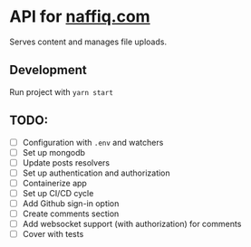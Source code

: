 # API for [naffiq.com](naffiq.com)

Serves content and manages file uploads.

## Development
Run project with `yarn start`

## TODO:
- [ ] Configuration with `.env` and watchers
- [ ] Set up mongodb
- [ ] Update posts resolvers
- [ ] Set up authentication and authorization
- [ ] Containerize app
- [ ] Set up CI/CD cycle
- [ ] Add Github sign-in option
- [ ] Create comments section
- [ ] Add websocket support (with authorization) for comments
- [ ] Cover with tests